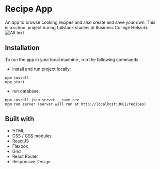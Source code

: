 # Recipe App

An app to browse cooking recipes and also create and save your own. This is a school project during fullstack studies at Business College Helsinki.
![Alt text](live-preview.png)

## Installation

To run the app in your local machine , run the following commands:

- install and run project locally:

```
npm install
npm start
```

- run database:

```
npm install json-server --save-dev
npm run server (server will run at http://localhost:3001/recipes)
```

## Built with

- HTML
- CSS / CSS modules
- ReactJS
- Flexbox
- Grid
- React Router
- Responsive Design
